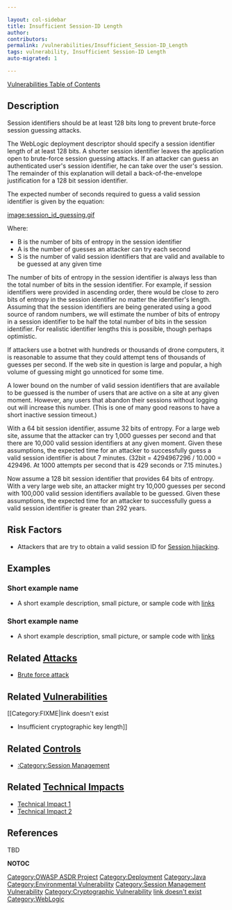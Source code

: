 ```yaml
---

layout: col-sidebar
title: Insufficient Session-ID Length
author: 
contributors: 
permalink: /vulnerabilities/Insufficient_Session-ID_Length
tags: vulnerability, Insufficient Session-ID Length
auto-migrated: 1

---
```


[Vulnerabilities Table of Contents](ASDR_TOC_Vulnerabilities "wikilink")

## Description

Session identifiers should be at least 128 bits long to prevent
brute-force session guessing attacks.

The WebLogic deployment descriptor should specify a session identifier
length of at least 128 bits. A shorter session identifier leaves the
application open to brute-force session guessing attacks. If an attacker
can guess an authenticated user's session identifier, he can take over
the user's session. The remainder of this explanation will detail a
back-of-the-envelope justification for a 128 bit session identifier.

The expected number of seconds required to guess a valid session
identifier is given by the equation:

[image:session_id_guessing.gif](image:session_id_guessing.gif "wikilink")

Where:

  - B is the number of bits of entropy in the session identifier
  - A is the number of guesses an attacker can try each second
  - S is the number of valid session identifiers that are valid and
    available to be guessed at any given time

The number of bits of entropy in the session identifier is always less
than the total number of bits in the session identifier. For example, if
session identifiers were provided in ascending order, there would be
close to zero bits of entropy in the session identifier no matter the
identifier's length. Assuming that the session identifiers are being
generated using a good source of random numbers, we will estimate the
number of bits of entropy in a session identifier to be half the total
number of bits in the session identifier. For realistic identifier
lengths this is possible, though perhaps optimistic.

If attackers use a botnet with hundreds or thousands of drone computers,
it is reasonable to assume that they could attempt tens of thousands of
guesses per second. If the web site in question is large and popular, a
high volume of guessing might go unnoticed for some time.

A lower bound on the number of valid session identifiers that are
available to be guessed is the number of users that are active on a site
at any given moment. However, any users that abandon their sessions
without logging out will increase this number. (This is one of many good
reasons to have a short inactive session timeout.)

With a 64 bit session identifier, assume 32 bits of entropy. For a large
web site, assume that the attacker can try 1,000 guesses per second and
that there are 10,000 valid session identifiers at any given moment.
Given these assumptions, the expected time for an attacker to
successfully guess a valid session identifier is about 7 minutes. (32bit
= 4294967296 / 10.000 = 429496. At 1000 attempts per second that is 429
seconds or 7.15 minutes.)

Now assume a 128 bit session identifier that provides 64 bits of
entropy. With a very large web site, an attacker might try 10,000
guesses per second with 100,000 valid session identifiers available to
be guessed. Given these assumptions, the expected time for an attacker
to successfully guess a valid session identifier is greater than 292
years.

## Risk Factors

  - Attackers that are try to obtain a valid session ID for [Session
    hijacking](Session_hijacking_attack "wikilink").

## Examples

### Short example name

  -
    A short example description, small picture, or sample code with
    [links](http://www.site.com)

### Short example name

  -
    A short example description, small picture, or sample code with
    [links](http://www.site.com)

## Related [Attacks](https://owasp.org/www-community/attacks/)

  - [Brute force attack](Brute_force_attack "wikilink")

## Related [Vulnerabilities](https://owasp.org/www-community/vulnerabilities/)

\[\[Category:FIXME|link doesn't exist

  - Insufficient cryptographic key length\]\]

## Related [Controls](https://owasp.org/www-community/controls/)

  - [:Category:Session
    Management](:Category:Session_Management "wikilink")

## Related [Technical Impacts](Technical_Impacts "wikilink")

  - [Technical Impact 1](Technical_Impact_1 "wikilink")
  - [Technical Impact 2](Technical_Impact_2 "wikilink")

## References

TBD

__NOTOC__

[Category:OWASP ASDR Project](Category:OWASP_ASDR_Project "wikilink")
[Category:Deployment](Category:Deployment "wikilink")
[Category:Java](Category:Java "wikilink") [Category:Environmental
Vulnerability](Category:Environmental_Vulnerability "wikilink")
[Category:Session Management
Vulnerability](Category:Session_Management_Vulnerability "wikilink")
[Category:Cryptographic
Vulnerability](Category:Cryptographic_Vulnerability "wikilink") [link
doesn't exist](Category:FIXME "wikilink")
[Category:WebLogic](Category:WebLogic "wikilink")